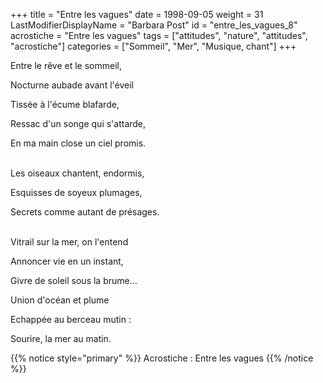 +++
title = "Entre les vagues"
date = 1998-09-05
weight = 31
LastModifierDisplayName = "Barbara Post"
id = "entre_les_vagues_8"
acrostiche = "Entre les vagues"
tags = ["attitudes", "nature", "attitudes", "acrostiche"]
categories = ["Sommeil", "Mer", "Musique, chant"]
+++

Entre le rêve et le sommeil,

Nocturne aubade avant l'éveil

Tissée à l'écume blafarde,

Ressac d'un songe qui s'attarde,

En ma main close un ciel promis.

 \
Les oiseaux chantent, endormis,

Esquisses de soyeux plumages,

Secrets comme autant de présages.

 \
Vitrail sur la mer, on l'entend

Annoncer vie en un instant,

Givre de soleil sous la brume...

Union d'océan et plume

Echappée au berceau mutin :

Sourire, la mer au matin.

{{% notice style="primary" %}}
Acrostiche : Entre les vagues
{{% /notice %}}

